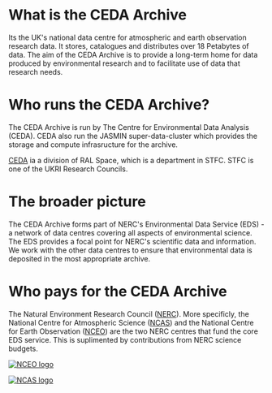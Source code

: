 
# What is the CEDA Archive
Its the UK's national data centre for atmospheric and earth observation research data. It stores, catalogues and distributes over 18 Petabytes of data.  The aim of the CEDA Archive is to provide a long-term home for data produced by environmental research and to facilitate use of data that research needs.

# Who runs the CEDA Archive?
The CEDA Archive is run by The Centre for Environmental Data Analysis (CEDA). CEDA also run the JASMIN super-data-cluster which provides the storage and compute infrasructure for the archive. 

[CEDA](https://www.ceda.ac.uk/) ia a division of RAL Space, which is a department in STFC. STFC is one of the UKRI Research Councils.

# The broader picture
The CEDA Archive forms part of NERC's Environmental Data Service (EDS) - a network of data centres covering all aspects of environmental science. The EDS provides a focal point for NERC's scientific data and information. We work with the other data centres to ensure that environmental data is deposited in the most appropriate archive.

# Who pays for the CEDA Archive
The Natural Environment Research Council ([NERC](https://nerc.ukri.org/)). More specificly, the National Centre for Atmospheric Science ([NCAS](https://ncas.ac.uk/)) and the National Centre for Earth Observation ([NCEO](https://www.nceo.ac.uk/)) are the two NERC centres that fund the core EDS service. This is suplimented by contributions from NERC science budgets.

<a href="http://www.nceo.ac.uk" title="STFC"><img
        src="https://artefacts.ceda.ac.uk/themes/orgtheme_ceda_serv/0.2/_assets/img/nceologo200.png"
        title="NCEO logo" alt="NCEO logo"></a>

<a href="http://www.ncas.ac.uk" title="NCAS"><img
        src="https://artefacts.ceda.ac.uk/themes/orgtheme_ceda_serv/0.2/_assets/img/ncas_logo_transparent_blacktext.png"
        title="NCAS logo" alt="NCAS logo"></a>